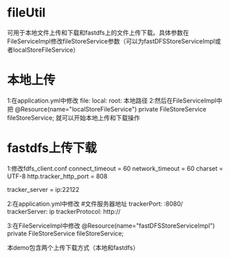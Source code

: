 # fileUtil
可用于本地文件上传和下载和fastdfs上的文件上传下载。具体参数在FileServiceImpl修改fileStoreService参数（可以为fastDFSStoreServiceImpl或者localStoreFileService）

# 本地上传
1:在application.yml中修改
file:
  local:
    root: 本地路径
2:然后在FileServiceImpl中把 
    @Resource(name="localStoreFileService")
    private FileStoreService fileStoreService;
就可以开始本地上传和下载操作


# fastdfs上传下载
1:修改fdfs_client.conf 
connect_timeout = 60
network_timeout = 60
charset = UTF-8
http.tracker_http_port = 808

tracker_server = ip:22122

2:在application.yml中修改
#文件服务器地址
trackerPort: :8080/
trackerServer: ip
trackerProtocol: http://

3:在FileServiceImpl中修改
@Resource(name="fastDFSStoreServiceImpl")
private FileStoreService fileStoreService;


本demo包含两个上传下载方式（本地和fastdfs）
